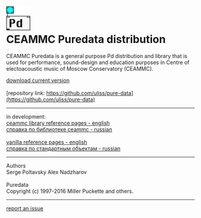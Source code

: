 # <img src="./img/pd-icon-64.png" alt="drawing" width="64"/><br>CEAMMC Puredata distribution

CEAMMC Puredata is a general purpose Pd distribution and library that is used for performance, sound-design and education purposes in Centre of electoacoustic music of Moscow Conservatory (CEAMMC).

[download current version](https://github.com/uliss/pure-data/releases/latest)<br><br>
[repository link: https://github.com/uliss/pure-data](https://github.com/uliss/pure-data)<br>

---
in development:<br>
[ceammc library reference pages - english](help-en/)<br>
[справка по библиотеке ceammc  - russian](help-ru/)<br>
<br>
[vanilla reference pages - english](help-vanilla-en/)<br>
[справка по стандартным объектам - russian](help-vanilla-ru/)<br>

---
Authors<br>
Serge Poltavsky Alex Nadzharov<br>
<br>
Puredata<br>
Copyright (c) 1997-2016 Miller Puckette and others.<br>

---
[report an issue](https://github.com/ceammc/puredata/issues/new)
